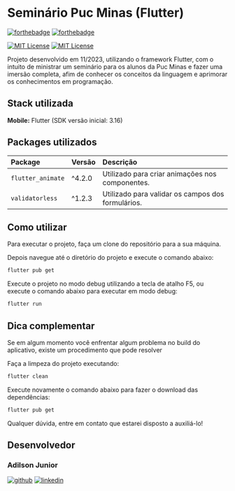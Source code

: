 # Seminário Puc Minas (Flutter)

[![forthebadge](https://forthebadge.com/images/badges/made-with-flutter.svg)](http://forthebadge.com)
[![forthebadge](https://forthebadge.com/images/badges/powered-by-coffee.svg)](http://forthebadge.com)

[![MIT License](https://img.shields.io/badge/Flutter-3.16-blue)](https://docs.flutter.dev/release/release-notes)
[![MIT License](https://img.shields.io/badge/Dart-3.2.0-blue)](https://docs.flutter.dev/release/release-notes)

Projeto desenvolvido em 11/2023, utilizando o framework Flutter, com o intuito de ministrar um seminário para os alunos da Puc Minas e fazer uma imersão completa, afim de conhecer os conceitos da linguagem e aprimorar os conhecimentos em programação.

## Stack utilizada

**Mobile:** Flutter (SDK versão inicial: 3.16)

## Packages utilizados

| Package           | Versão | Descrição                                         |
| :---------------- | :----- | :------------------------------------------------ |
| `flutter_animate` | ^4.2.0 | Utilizado para criar animações nos componentes.   |
| `validatorless`   | ^1.2.3 | Utilizado para validar os campos dos formulários. |

## Como utilizar

Para executar o projeto, faça um clone do repositório para a sua máquina.

Depois navegue até o diretório do projeto e execute o comando abaixo:

```bash
flutter pub get
```

Execute o projeto no modo debug utilizando a tecla de atalho F5, ou execute o comando abaixo para executar em modo debug:

```bash
flutter run
```

## Dica complementar

Se em algum momento você enfrentar algum problema no build do aplicativo, existe um procedimento que pode resolver

Faça a limpeza do projeto executando:

```bash
flutter clean
```

Execute novamente o comando abaixo para fazer o download das dependências:

```bash
flutter pub get
```

Qualquer dúvida, entre em contato que estarei disposto a auxiliá-lo!

## Desenvolvedor

### Adilson Junior

[![github](https://img.shields.io/badge/GitHub-100000?style=for-the-badge&logo=github&logoColor=white)](https://github.com/adilsonjuniordev)
[![linkedin](https://img.shields.io/badge/linkedin-0A66C2?style=for-the-badge&logo=linkedin&logoColor=white)](https://www.linkedin.com/in/adilsonjuniordev/)
